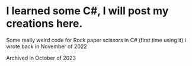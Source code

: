 # I learned some C#, I will post my creations here.

Some really weird code for Rock paper scissors in C# (first time using it) i wrote back in November of 2022

Archived in October of 2023
